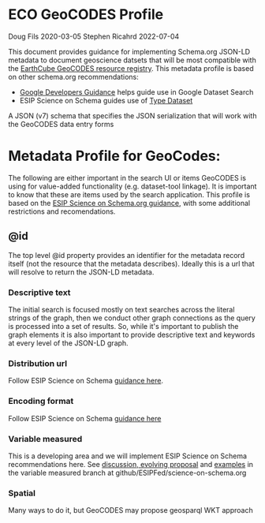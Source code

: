 # ECO GeoCODES Profile

Doug Fils 2020-03-05
Stephen Ricahrd 2022-07-04

This document provides guidance for implementing Schema.org JSON-LD metadata to document geoscience datsets that will be most compatible with the [EarthCube GeoCODES resource registry](https://geocodes.earthcube.org/). This metadata profile is based on other schema.org recommendations:

 - [Google Developers Guidance](https://developers.google.com/search/docs/advanced/structured-data/dataset) helps guide use in Google Dataset Search
 - ESIP Science on Schema guides use of [Type Dataset](https://schema.org/Dataset) 
 
A JSON (v7) schema that specifies the JSON serialization that will work with the GeoCODES data entry forms 

# Metadata Profile for GeoCodes:
The following are either important in the search UI or items GeoCODES is using for value-added functionality (e.g. dataset-tool linkage).   It is important to know that these are items used by the search application.  This profile is based on the [ESIP Science on Schema.org guidance](https://github.com/ESIPFed/science-on-schema.org/blob/master/guides/Dataset.md), with some additional restrictions and recomendations.   

## @id
The top level @id property provides an identifier for the metadata record itself (not the resource that the metadata describes). Ideally this is a url that will resolve to return the JSON-LD metadata.

### Descriptive text
The initial search is focused mostly on text searches across the literal strings of the graph, then we conduct other graph connections as the query is processed into a set of results.   So, while it's important to publish the graph elements it is also important to provide descriptive text and keywords at every level of the JSON-LD graph.

### Distribution url
Follow ESIP Science on Schema [guidance here](https://github.com/ESIPFed/science-on-schema.org/blob/master/guides/Dataset.md#distributions).

### Encoding format
Follow ESIP Science on Schema [guidance here](https://github.com/ESIPFed/science-on-schema.org/blob/master/guides/Dataset.md#distributions)

### Variable measured 
This is a developing area and we will implement ESIP Science on Schema recommendations here.  See [discussion, evolving proposal](https://github.com/ESIPFed/science-on-schema.org/tree/issue27-measuredVariable/guides) and [examples](https://github.com/ESIPFed/science-on-schema.org/tree/issue27-measuredVariable/examples/dataset) in the variable measured branch at github/ESIPFed/science-on-schema.org

### Spatial
Many ways to do it, but GeoCODES may propose geosparql WKT approach
